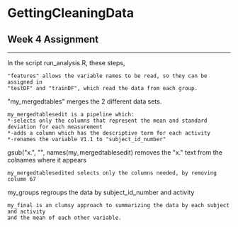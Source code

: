 # GettingCleaningData
## Week 4 Assignment

---
In the script run_analysis.R, these steps,
```
"features" allows the variable names to be read, so they can be assigned in
"testDF" and "trainDF", which read the data from each group.
```
"my_mergedtables" merges the 2 different data sets.
```
my_mergedtablesedit is a pipeline which:
*-selects only the columns that represent the mean and standard deviation for each measurement
*-adds a column which has the descriptive term for each activity
*-renames the variable V1.1 to "subject_id_number"
```
gsub("x.", "", names(my_mergedtablesedit) removes the "x." text from the colnames where it appears
```
my_mergedtablesedited selects only the columns needed, by removing column 67
```
my_groups  regroups the data by subject_id_number and activity
```
my_final is an clumsy approach to summarizing the data by each subject and activity 
and the mean of each other variable.